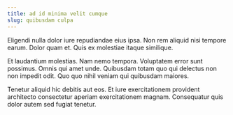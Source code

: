 ```yaml
---
title: ad id minima velit cumque
slug: quibusdam culpa
---
```


Eligendi nulla dolor iure repudiandae eius ipsa. Non rem aliquid nisi tempore earum. Dolor quam et. Quis ex molestiae itaque similique.

Et laudantium molestias. Nam nemo tempora. Voluptatem error sunt possimus. Omnis qui amet unde. Quibusdam totam quo qui delectus non non impedit odit. Quo quo nihil veniam qui quibusdam maiores.

Tenetur aliquid hic debitis aut eos. Et iure exercitationem provident architecto consectetur aperiam exercitationem magnam. Consequatur quis dolor autem sed fugiat tenetur.

